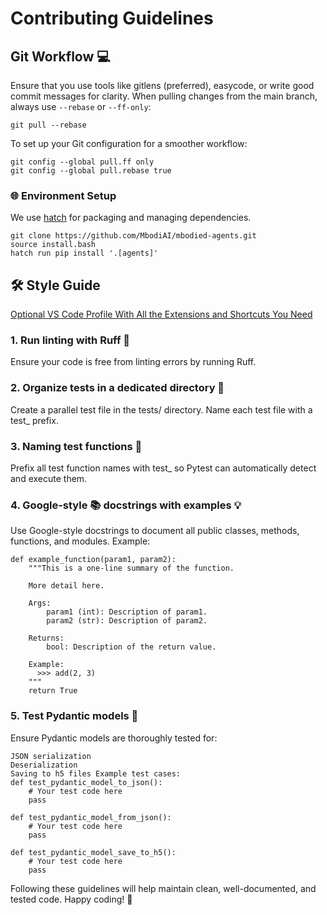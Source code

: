 # Contributing Guidelines

## Git Workflow 💻
Ensure that you use tools like gitlens (preferred), easycode, or write good commit messages for clarity.
When pulling changes from the main branch, always use `--rebase` or `--ff-only`:

`git pull --rebase`

To set up your Git configuration for a smoother workflow:
```
git config --global pull.ff only
git config --global pull.rebase true
```


### 🌐 Environment Setup

We use [hatch](https://hatch.pypa.io/1.12/) for packaging and managing dependencies.

```console
git clone https://github.com/MbodiAI/mbodied-agents.git
source install.bash
hatch run pip install '.[agents]'
```


## 🛠️ Style Guide
[Optional VS Code Profile With All the Extensions and Shortcuts You Need](https://vscode.dev/profile/github/dadb33644d0ab9fcdeb1ec686561d070)

### 1. Run linting with Ruff 🧹
Ensure your code is free from linting errors by running Ruff.

### 2. Organize tests in a dedicated directory 📁
Create a parallel test file in the tests/ directory. Name each test file with a test_ prefix.

### 3. Naming test functions 📝
Prefix all test function names with test_ so Pytest can automatically detect and execute them.

### 4. Google-style 📚 docstrings with examples 💡
Use Google-style docstrings to document all public classes, methods, functions, and modules. Example:
```
def example_function(param1, param2):
    """This is a one-line summary of the function.

    More detail here.

    Args:
        param1 (int): Description of param1.
        param2 (str): Description of param2.

    Returns:
        bool: Description of the return value.

    Example:
      >>> add(2, 3)
    """
    return True
```    
### 5. Test Pydantic models 🧪
Ensure Pydantic models are thoroughly tested for:
```
JSON serialization
Deserialization
Saving to h5 files Example test cases:
def test_pydantic_model_to_json():
    # Your test code here
    pass

def test_pydantic_model_from_json():
    # Your test code here
    pass

def test_pydantic_model_save_to_h5():
    # Your test code here
    pass
```
Following these guidelines will help maintain clean, well-documented, and tested code. Happy coding! 🚀

